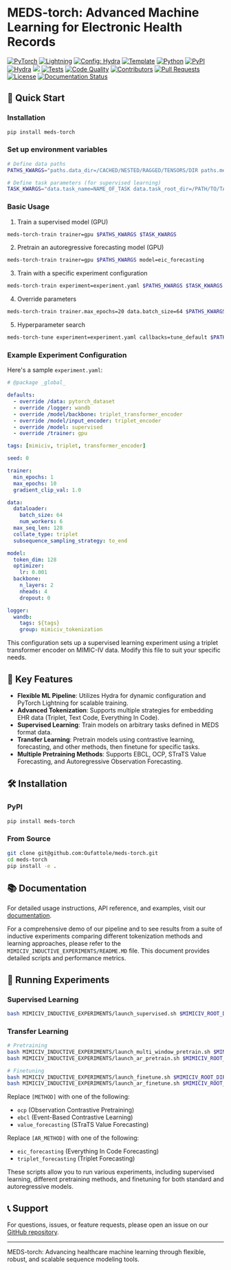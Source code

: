 # MEDS-torch: Advanced Machine Learning for Electronic Health Records

<a href="https://pytorch.org/get-started/locally/"><img alt="PyTorch" src="https://img.shields.io/badge/PyTorch-ee4c2c?logo=pytorch&logoColor=white"></a>
<a href="https://pytorchlightning.ai/"><img alt="Lightning" src="https://img.shields.io/badge/-Lightning-792ee5?logo=pytorchlightning&logoColor=white"></a>
<a href="https://hydra.cc/"><img alt="Config: Hydra" src="https://img.shields.io/badge/Config-Hydra-89b8cd"></a>
<a href="https://github.com/ashleve/lightning-hydra-template"><img alt="Template" src="https://img.shields.io/badge/-Lightning--Hydra--Template-017F2F?style=flat&logo=github&labelColor=gray"></a>
<a href="https://www.python.org/downloads/release/python-3100/"><img alt="Python" src="https://img.shields.io/badge/-Python_3.12+-blue?logo=python&logoColor=white"></a>
<a href="https://pypi.org/project/meds-torch/"><img alt="PyPI" src="https://img.shields.io/badge/PyPI-v0.0.1a1-blue?logoColor=blue"></a>
<a href="https://hydra.cc/"><img alt="Hydra" src="https://img.shields.io/badge/Config-Hydra_1.3-89b8cd"></a>
<a href="https://codecov.io/github/Oufattole/meds-torch"><img src="https://codecov.io/github/Oufattole/meds-torch/graph/badge.svg?token=BV119L5JQJ"/></a>
<a href="https://github.com/Oufattole/meds-torch/actions/workflows/tests.yaml"><img alt="Tests" src="https://github.com/Oufattole/meds-torch/actions/workflows/tests.yaml/badge.svg"></a>
<a href="https://github.com/Oufattole/meds-torch/actions/workflows/code-quality-main.yaml"><img alt="Code Quality" src="https://github.com/Oufattole/meds-torch/actions/workflows/code-quality-main.yaml/badge.svg"></a>
<a href="https://github.com/Oufattole/meds-torch/graphs/contributors"><img alt="Contributors" src="https://img.shields.io/github/contributors/oufattole/meds-torch.svg"></a>
<a href="https://github.com/Oufattole/meds-torch/pulls"><img alt="Pull Requests" src="https://img.shields.io/badge/PRs-welcome-brightgreen.svg"></a>
<a href="https://github.com/Oufattole/meds-torch#license"><img alt="License" src="https://img.shields.io/badge/License-MIT-green.svg?labelColor=gray"></a>
<a href='https://meds-torch.readthedocs.io/en/latest/?badge=latest'><img src='https://readthedocs.org/projects/meds-torch/badge/?version=latest' alt='Documentation Status' /></a>

## 🚀 Quick Start

### Installation

```bash
pip install meds-torch
```

### Set up environment variables

```bash
# Define data paths
PATHS_KWARGS="paths.data_dir=/CACHED/NESTED/RAGGED/TENSORS/DIR paths.meds_cohort_dir=/PATH/TO/MEDS/DATA/ paths.output_dir=/OUTPUT/RESULTS/DIRECTORY"

# Define task parameters (for supervised learning)
TASK_KWARGS="data.task_name=NAME_OF_TASK data.task_root_dir=/PATH/TO/TASK/LABELS/"
```

### Basic Usage

1. Train a supervised model (GPU)

```bash
meds-torch-train trainer=gpu $PATHS_KWARGS $TASK_KWARGS
```

2. Pretrain an autoregressive forecasting model (GPU)

```bash
meds-torch-train trainer=gpu $PATHS_KWARGS model=eic_forecasting
```

3. Train with a specific experiment configuration

```bash
meds-torch-train experiment=experiment.yaml $PATHS_KWARGS $TASK_KWARGS hydra.searchpath=[pkg://meds_torch.configs,/PATH/TO/CUSTOM/CONFIGS]
```

4. Override parameters

```bash
meds-torch-train trainer.max_epochs=20 data.batch_size=64 $PATHS_KWARGS $TASK_KWARGS
```

5. Hyperparameter search

```bash
meds-torch-tune experiment=experiment.yaml callbacks=tune_default $PATHS_KWARGS $TASK_KWARGS hparams_search=ray_tune hydra.searchpath=[pkg://meds_torch.configs,/PATH/TO/CUSTOM/CONFIGS]
```

### Example Experiment Configuration

Here's a sample `experiment.yaml`:

```yaml
# @package _global_

defaults:
  - override /data: pytorch_dataset
  - override /logger: wandb
  - override /model/backbone: triplet_transformer_encoder
  - override /model/input_encoder: triplet_encoder
  - override /model: supervised
  - override /trainer: gpu

tags: [mimiciv, triplet, transformer_encoder]

seed: 0

trainer:
  min_epochs: 1
  max_epochs: 10
  gradient_clip_val: 1.0

data:
  dataloader:
    batch_size: 64
    num_workers: 6
  max_seq_len: 128
  collate_type: triplet
  subsequence_sampling_strategy: to_end

model:
  token_dim: 128
  optimizer:
    lr: 0.001
  backbone:
    n_layers: 2
    nheads: 4
    dropout: 0

logger:
  wandb:
    tags: ${tags}
    group: mimiciv_tokenization
```

This configuration sets up a supervised learning experiment using a triplet transformer encoder on MIMIC-IV data. Modify this file to suit your specific needs.

## 🌟 Key Features

- **Flexible ML Pipeline**: Utilizes Hydra for dynamic configuration and PyTorch Lightning for scalable training.
- **Advanced Tokenization**: Supports multiple strategies for embedding EHR data (Triplet, Text Code, Everything In Code).
- **Supervised Learning**: Train models on arbitrary tasks defined in MEDS format data.
- **Transfer Learning**: Pretrain models using contrastive learning, forecasting, and other methods, then finetune for specific tasks.
- **Multiple Pretraining Methods**: Supports EBCL, OCP, STraTS Value Forecasting, and Autoregressive Observation Forecasting.

## 🛠 Installation

### PyPI

```bash
pip install meds-torch
```

### From Source

```bash
git clone git@github.com:Oufattole/meds-torch.git
cd meds-torch
pip install -e .
```

## 📚 Documentation

For detailed usage instructions, API reference, and examples, visit our [documentation](https://meds-torch.readthedocs.io/).

For a comprehensive demo of our pipeline and to see results from a suite of inductive experiments comparing different tokenization methods and learning approaches, please refer to the `MIMICIV_INDUCTIVE_EXPERIMENTS/README.MD` file. This document provides detailed scripts and performance metrics.

## 🧪 Running Experiments

### Supervised Learning

```bash
bash MIMICIV_INDUCTIVE_EXPERIMENTS/launch_supervised.sh $MIMICIV_ROOT_DIR meds-torch
```

### Transfer Learning

```bash
# Pretraining
bash MIMICIV_INDUCTIVE_EXPERIMENTS/launch_multi_window_pretrain.sh $MIMICIV_ROOT_DIR meds-torch [METHOD]
bash MIMICIV_INDUCTIVE_EXPERIMENTS/launch_ar_pretrain.sh $MIMICIV_ROOT_DIR meds-torch [AR_METHOD]

# Finetuning
bash MIMICIV_INDUCTIVE_EXPERIMENTS/launch_finetune.sh $MIMICIV_ROOT_DIR meds-torch [METHOD]
bash MIMICIV_INDUCTIVE_EXPERIMENTS/launch_ar_finetune.sh $MIMICIV_ROOT_DIR meds-torch [AR_METHOD]
```

Replace `[METHOD]` with one of the following:

- `ocp` (Observation Contrastive Pretraining)
- `ebcl` (Event-Based Contrastive Learning)
- `value_forecasting` (STraTS Value Forecasting)

Replace `[AR_METHOD]` with one of the following:

- `eic_forecasting` (Everything In Code Forecasting)
- `triplet_forecasting` (Triplet Forecasting)

These scripts allow you to run various experiments, including supervised learning, different pretraining methods, and finetuning for both standard and autoregressive models.

## 📞 Support

For questions, issues, or feature requests, please open an issue on our [GitHub repository](https://github.com/Oufattole/meds-torch/issues).

______________________________________________________________________

MEDS-torch: Advancing healthcare machine learning through flexible, robust, and scalable sequence modeling tools.
